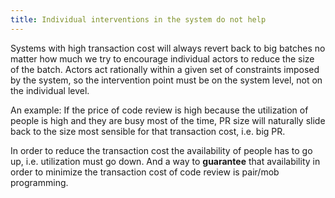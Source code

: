 ```yaml
---
title: Individual interventions in the system do not help
---
```



Systems with high transaction cost will always revert back to big batches no matter how much we try to encourage individual actors to reduce the size of the batch.
Actors act rationally within a given set of constraints imposed by the system, so the intervention point must be on the system level, not on the individual level.

An example:
If the price of code review is high because the utilization of people is high and they are busy most of the time, PR size will naturally slide back to the size most sensible for that transaction cost, i.e. big PR.

In order to reduce the transaction cost the availability of people has to go up, i.e. utilization must go down. And a way to __guarantee__ that availability in order to minimize the transaction cost of code review is pair/mob programming.
